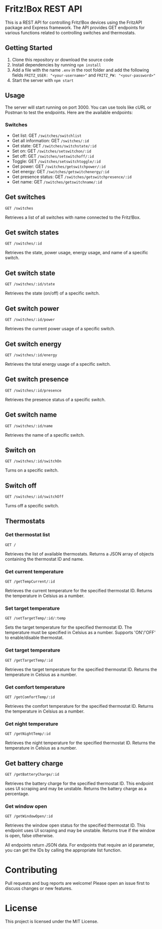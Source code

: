 # Fritz!Box REST API
This is a REST API for controlling Fritz!Box devices using the FritzAPI package and Express framework. The API provides GET endpoints for various functions related to controlling switches and thermostats.

## Getting Started
1. Clone this repository or download the source code
2. Install dependencies by running `npm install`
3. Add a file with the name `.env` in the root folder and add the following fields `FRITZ_USER: "<your-username>"` and `FRITZ_PW: "<your-password>"`
4. Start the server with `npm start`

## Usage
The server will start running on port 3000. You can use tools like cURL or Postman to test the endpoints. Here are the available endpoints:

### Switches
- Get list: GET `/switches/switchlist`
- Get all information: GET `/switches/:id`
- Get state: GET `/switches/switchstate/:id`
- Set on: GET `/switches/setswitchon/:id`
- Set off: GET `/switches/setswitchoff/:id`
- Toggle: GET `/switches/setswitchtoggle/:id`
- Get power: GET `/switches/getswitchpower/:id`
- Get energy: GET `/switches/getswitchenergy/:id`
- Get presence status: GET `/switches/getswitchpresence/:id`
- Get name: GET `/switches/getswitchname/:id`

## Get switches 
```
GET /switches
```
Retrieves a list of all switches with name connected to the Fritz!Box.

## Get switch states 
```
GET /switches/:id
```
Retrieves the state, power usage, energy usage, and name of a specific switch.

## Get switch state
```
GET /switches/:id/state
```
Retrieves the state (on/off) of a specific switch.

## Get switch power
```
GET /switches/:id/power
```
Retrieves the current power usage of a specific switch.

## Get switch energy
```
GET /switches/:id/energy
```
Retrieves the total energy usage of a specific switch.

## Get switch presence
```
GET /switches/:id/presence
```
Retrieves the presence status of a specific switch.

## Get switch name
```
GET /switches/:id/name
```
Retrieves the name of a specific switch.

## Switch on
```
GET /switches/:id/switchOn
```
Turns on a specific switch.

## Switch off
```
GET /switches/:id/switchOff
```
Turns off a specific switch.

## Thermostats
### Get thermostat list
```
GET /
```
Retrieves the list of available thermostats. Returns a JSON array of objects containing the thermostat ID and name.

### Get current temperature
```
GET /getTempCurrent/:id
```
Retrieves the current temperature for the specified thermostat ID. Returns the temperature in Celsius as a number.

### Set target temperature
```
GET /setTargetTemp/:id/:temp
```
Sets the target temperature for the specified thermostat ID. The temperature must be specified in Celsius as a number. Supports 'ON'/'OFF' to enable/disable thermostat.

### Get target temperature
```
GET /getTargetTemp/:id
```
Retrieves the target temperature for the specified thermostat ID. Returns the temperature in Celsius as a number.

### Get comfort temperature
```
GET /getComfortTemp/:id
```
Retrieves the comfort temperature for the specified thermostat ID. Returns the temperature in Celsius as a number.

### Get night temperature
```
GET /getNightTemp/:id
```
Retrieves the night temperature for the specified thermostat ID. Returns the temperature in Celsius as a number.

## Get battery charge
```
GET /getBatteryCharge/:id
```
Retrieves the battery charge for the specified thermostat ID. This endpoint uses UI scraping and may be unstable. Returns the battery charge as a percentage.

### Get window open
```
GET /getWindowOpen/:id
```
Retrieves the window open status for the specified thermostat ID. This endpoint uses UI scraping and may be unstable. Returns true if the window is open, false otherwise.

All endpoints return JSON data. For endpoints that require an id parameter, you can get the IDs by calling the appropriate list function.

# Contributing
Pull requests and bug reports are welcome! Please open an issue first to discuss changes or new features.

# License
This project is licensed under the MIT License.
